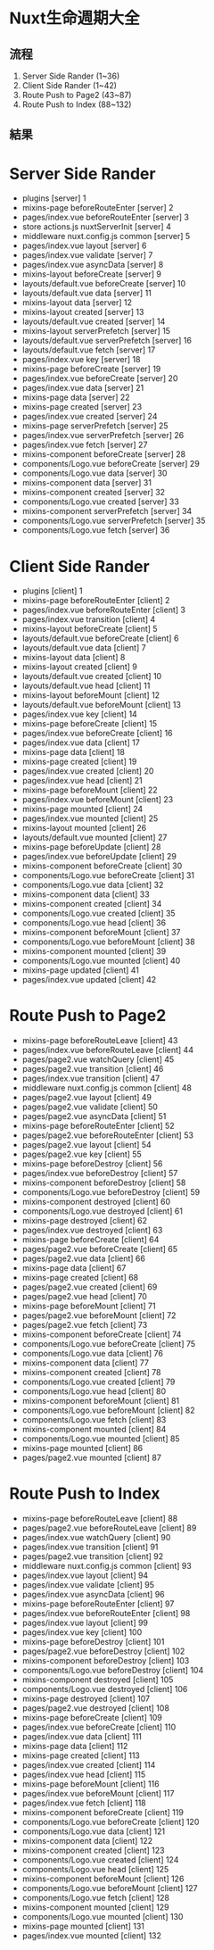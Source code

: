 Nuxt生命週期大全
===
## 流程
1. Server Side Rander (1~36)
2. Client Side Rander (1~42)
3. Route Push to Page2 (43~87)
4. Route Push to Index (88~132)

## 結果
# Server Side Rander
* plugins [server] 1
* mixins-page beforeRouteEnter [server] 2
* pages/index.vue beforeRouteEnter [server] 3
* store actions.js nuxtServerInit [server] 4
* middleware nuxt.config.js common [server] 5
* pages/index.vue layout [server] 6
* pages/index.vue validate [server] 7
* pages/index.vue asyncData [server] 8
* mixins-layout beforeCreate [server] 9
* layouts/default.vue beforeCreate [server] 10
* layouts/default.vue data [server] 11
* mixins-layout data [server] 12
* mixins-layout created [server] 13
* layouts/default.vue created [server] 14
* mixins-layout serverPrefetch [server] 15
* layouts/default.vue serverPrefetch [server] 16
* layouts/default.vue fetch [server] 17
* pages/index.vue key [server] 18
* mixins-page beforeCreate [server] 19
* pages/index.vue beforeCreate [server] 20
* pages/index.vue data [server] 21
* mixins-page data [server] 22
* mixins-page created [server] 23
* pages/index.vue created [server] 24
* mixins-page serverPrefetch [server] 25
* pages/index.vue serverPrefetch [server] 26
* pages/index.vue fetch [server] 27
* mixins-component beforeCreate [server] 28
* components/Logo.vue beforeCreate [server] 29
* components/Logo.vue data [server] 30
* mixins-component data [server] 31
* mixins-component created [server] 32
* components/Logo.vue created [server] 33
* mixins-component serverPrefetch [server] 34
* components/Logo.vue serverPrefetch [server] 35
* components/Logo.vue fetch [server] 36


# Client Side Rander
* plugins [client] 1
* mixins-page beforeRouteEnter [client] 2
* pages/index.vue beforeRouteEnter [client] 3
* pages/index.vue transition [client] 4
* mixins-layout beforeCreate [client] 5
* layouts/default.vue beforeCreate [client] 6
* layouts/default.vue data [client] 7
* mixins-layout data [client] 8
* mixins-layout created [client] 9
* layouts/default.vue created [client] 10
* layouts/default.vue head [client] 11
* mixins-layout beforeMount [client] 12
* layouts/default.vue beforeMount [client] 13
* pages/index.vue key [client] 14
* mixins-page beforeCreate [client] 15
* pages/index.vue beforeCreate [client] 16
* pages/index.vue data [client] 17
* mixins-page data [client] 18
* mixins-page created [client] 19
* pages/index.vue created [client] 20
* pages/index.vue head [client] 21
* mixins-page beforeMount [client] 22
* pages/index.vue beforeMount [client] 23
* mixins-page mounted [client] 24
* pages/index.vue mounted [client] 25
* mixins-layout mounted [client] 26
* layouts/default.vue mounted [client] 27
* mixins-page beforeUpdate [client] 28
* pages/index.vue beforeUpdate [client] 29
* mixins-component beforeCreate [client] 30
* components/Logo.vue beforeCreate [client] 31
* components/Logo.vue data [client] 32
* mixins-component data [client] 33
* mixins-component created [client] 34
* components/Logo.vue created [client] 35
* components/Logo.vue head [client] 36
* mixins-component beforeMount [client] 37
* components/Logo.vue beforeMount [client] 38
* mixins-component mounted [client] 39
* components/Logo.vue mounted [client] 40
* mixins-page updated [client] 41
* pages/index.vue updated [client] 42

# Route Push to Page2
* mixins-page beforeRouteLeave [client] 43
* pages/index.vue beforeRouteLeave [client] 44
* pages/page2.vue watchQuery [client] 45
* pages/page2.vue transition [client] 46
* pages/index.vue transition [client] 47
* middleware nuxt.config.js common [client] 48
* pages/page2.vue layout [client] 49
* pages/page2.vue validate [client] 50
* pages/page2.vue asyncData [client] 51
* mixins-page beforeRouteEnter [client] 52
* pages/page2.vue beforeRouteEnter [client] 53
* pages/page2.vue layout [client] 54
* pages/page2.vue key [client] 55
* mixins-page beforeDestroy [client] 56
* pages/index.vue beforeDestroy [client] 57
* mixins-component beforeDestroy [client] 58
* components/Logo.vue beforeDestroy [client] 59
* mixins-component destroyed [client] 60
* components/Logo.vue destroyed [client] 61
* mixins-page destroyed [client] 62
* pages/index.vue destroyed [client] 63
* mixins-page beforeCreate [client] 64
* pages/page2.vue beforeCreate [client] 65
* pages/page2.vue data [client] 66
* mixins-page data [client] 67
* mixins-page created [client] 68
* pages/page2.vue created [client] 69
* pages/page2.vue head [client] 70
* mixins-page beforeMount [client] 71
* pages/page2.vue beforeMount [client] 72
* pages/page2.vue fetch [client] 73
* mixins-component beforeCreate [client] 74
* components/Logo.vue beforeCreate [client] 75
* components/Logo.vue data [client] 76
* mixins-component data [client] 77
* mixins-component created [client] 78
* components/Logo.vue created [client] 79
* components/Logo.vue head [client] 80
* mixins-component beforeMount [client] 81
* components/Logo.vue beforeMount [client] 82
* components/Logo.vue fetch [client] 83
* mixins-component mounted [client] 84
* components/Logo.vue mounted [client] 85
* mixins-page mounted [client] 86
* pages/page2.vue mounted [client] 87

# Route Push to Index
* mixins-page beforeRouteLeave [client] 88
* pages/page2.vue beforeRouteLeave [client] 89
* pages/index.vue watchQuery [client] 90
* pages/index.vue transition [client] 91
* pages/page2.vue transition [client] 92
* middleware nuxt.config.js common [client] 93
* pages/index.vue layout [client] 94
* pages/index.vue validate [client] 95
* pages/index.vue asyncData [client] 96
* mixins-page beforeRouteEnter [client] 97
* pages/index.vue beforeRouteEnter [client] 98
* pages/index.vue layout [client] 99
* pages/index.vue key [client] 100
* mixins-page beforeDestroy [client] 101
* pages/page2.vue beforeDestroy [client] 102
* mixins-component beforeDestroy [client] 103
* components/Logo.vue beforeDestroy [client] 104
* mixins-component destroyed [client] 105
* components/Logo.vue destroyed [client] 106
* mixins-page destroyed [client] 107
* pages/page2.vue destroyed [client] 108
* mixins-page beforeCreate [client] 109
* pages/index.vue beforeCreate [client] 110
* pages/index.vue data [client] 111
* mixins-page data [client] 112
* mixins-page created [client] 113
* pages/index.vue created [client] 114
* pages/index.vue head [client] 115
* mixins-page beforeMount [client] 116
* pages/index.vue beforeMount [client] 117
* pages/index.vue fetch [client] 118
* mixins-component beforeCreate [client] 119
* components/Logo.vue beforeCreate [client] 120
* components/Logo.vue data [client] 121
* mixins-component data [client] 122
* mixins-component created [client] 123
* components/Logo.vue created [client] 124
* components/Logo.vue head [client] 125
* mixins-component beforeMount [client] 126
* components/Logo.vue beforeMount [client] 127
* components/Logo.vue fetch [client] 128
* mixins-component mounted [client] 129
* components/Logo.vue mounted [client] 130
* mixins-page mounted [client] 131
* pages/index.vue mounted [client] 132